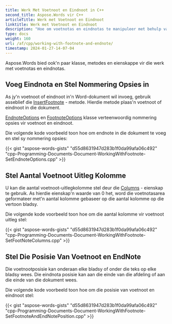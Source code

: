 ```yaml
---
title: Werk Met Voetnoot en Eindnoot in C++
second_title: Aspose.Words vir C++
articleTitle: Werk met Voetnoot en Eindnoot
linktitle: Werk met Voetnoot en Eindnoot
description: "Hoe om voetnotas en eindnotas te manipuleer met behulp van C++."
type: docs
weight: 160
url: /af/cpp/working-with-footnote-and-endnote/
timestamp: 2024-01-27-14-07-04
---
```


Aspose.Words bied ook'n paar klasse, metodes en eienskappe vir die werk met voetnotas en eindnotas.

## Voeg Eindnota en Stel Nommering Opsies in

As jy'n voetnoot of eindnoot in'n Word-dokument wil invoeg, gebruik asseblief die [InsertFootnote](https://reference.aspose.com/words/cpp/aspose.words/documentbuilder/insertfootnote/) - metode. Hierdie metode plaas'n voetnoot of eindnoot in die dokument.

[EndnoteOptions](https://reference.aspose.com/words/cpp/aspose.words.notes/endnoteoptions/) en [FootnoteOptions](https://reference.aspose.com/words/cpp/aspose.words.notes/footnoteoptions/) klasse verteenwoordig nommering opsies vir voetnoot en eindnoot.

Die volgende kode voorbeeld toon hoe om endnote in die dokument te voeg en stel sy nommering opsies:

{{< gist "aspose-words-gists" "d55d8631947d283b1f0da99afa06c492" "cpp-Programming-Documents-Document-WorkingWithFootnote-SetEndnoteOptions.cpp" >}}

## Stel Aantal Voetnoot Uitleg Kolomme

U kan die aantal voetnoot-uitlegkolomme stel deur die [Columns](https://reference.aspose.com/words/cpp/aspose.words.notes/footnoteoptions/get_columns/) - eienskap te gebruik. As hierdie eienskap'n waarde van 0 het, word die voetnotasarea geformateer met'n aantal kolomme gebaseer op die aantal kolomme op die vertoon bladsy.

Die volgende kode voorbeeld toon hoe om die aantal kolomme vir voetnoot uitleg stel:

{{< gist "aspose-words-gists" "d55d8631947d283b1f0da99afa06c492" "cpp-Programming-Documents-Document-WorkingWithFootnote-SetFootNoteColumns.cpp" >}}

## Stel Die Posisie Van Voetnoot en EndNote

Die voetnootposisie kan onderaan elke bladsy of onder die teks op elke bladsy wees. Die eindnota posisie kan aan die einde van die afdeling of aan die einde van die dokument wees.

Die volgende kode voorbeeld toon hoe om die posisie van voetnoot en eindnoot stel:

{{< gist "aspose-words-gists" "d55d8631947d283b1f0da99afa06c492" "cpp-Programming-Documents-Document-WorkingWithFootnote-SetFootnoteAndEndNotePosition.cpp" >}}
